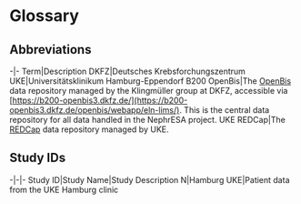 # Glossary
## Abbreviations
-|-
Term|Description
DKFZ|Deutsches Krebsforchungszentrum
UKE|Universitätsklinikum Hamburg-Eppendorf
B200 OpenBis|The [OpenBis](https://openbis.ch/) data repository managed by the Klingmüller group at DKFZ, accessible via [https://b200-openbis3.dkfz.de/](https://b200-openbis3.dkfz.de/openbis/webapp/eln-lims/). This is the central data repository for all data handled in the NephrESA project.
UKE REDCap|The [REDCap](https://www.project-redcap.org/) data repository managed by UKE.

## Study IDs
-|-|-
Study ID|Study Name|Study Description
N|Hamburg UKE|Patient data from the UKE Hamburg clinic
